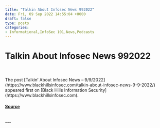 ```yaml
---
title: "Talkin About Infosec News 992022"
date: Fri, 09 Sep 2022 14:55:04 +0000
draft: false
type: posts
categories: 
- Informational,InfoSec 101,News,Podcasts
---
```

# Talkin About Infosec News 992022

<br/>

<br/>
The post [Talkin’ About Infosec News – 9/9/2022](https://www.blackhillsinfosec.com/talkin-about-infosec-news-9-9-2022/) appeared first on [Black Hills Information Security](https://www.blackhillsinfosec.com).

#### [Source](https://www.blackhillsinfosec.com/talkin-about-infosec-news-9-9-2022/)

<br/>
---
